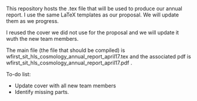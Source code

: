 This repository hosts the .tex file that will be used to produce our annual report.
I use the same LaTeX templates as our proposal. We will update them as we progress.

I reused the cover we did not use for the proposal and we will update it wuth the new team members.

The main file (the file that should be compiled) is wfirst_sit_hls_cosmology_annual_report_april17.tex and the associated pdf is wfirst_sit_hls_cosmology_annual_report_april17.pdf .

To-do list:
* Update cover with all new team members
* Identify missing parts.
